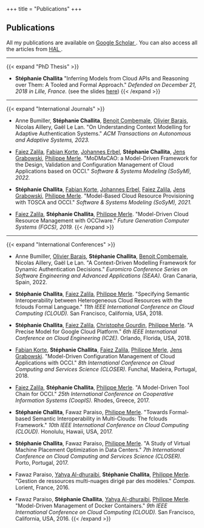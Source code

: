 +++
title = "Publications"
+++

## Publications

All my publications are available on [Google Scholar <i class="ai ai-google-scholar"></i>](https://scholar.google.com/citations?user=DrOTwx4AAAAJ&hl=en).
You can also access all the articles from [HAL <i class="ai ai-hal"></i>](https://hal.archives-ouvertes.fr/search/index/?q=%2A&authIdHal_s=stephaniechallita).

---
								
{{< expand "PhD Thesis" >}}

- **Stéphanie Challita** [<i class="fa fa-paperclip"></i>](https://tel.archives-ouvertes.fr/tel-02016442/file/Challita-Thesis-final.pdf) "Inferring Models from Cloud APIs and Reasoning over Them: A Tooled and Formal Approach."
*Defended on December 21, 2018 in Lille, France.* (see the slides [here](https://www.slideshare.net/StephanieCHALLITA/stphanie-challitas-phd-defense-presentation-127248302))
{{< /expand >}}

---

{{< expand "International Journals" >}}
- Anne Bumiller, **Stéphanie Challita**, [Benoit Combemale](https://people.irisa.fr/Benoit.Combemale/), [Olivier Barais](https://olivier.barais.fr/), Nicolas Aillery, Gaël Le Lan. 
[<i class="fa fa-paperclip"></i>](https://dl.acm.org/doi/pdf/10.1145/3582696) "On Understanding Context Modelling for Adaptive Authentication Systems."
*ACM Transactions on Autonomous and Adaptive Systems, 2023.*

- [Faiez Zalila](https://sites.google.com/site/faiezzalila), [Fabian Korte](https://www.swe.informatik.uni-goettingen.de/staff/fabian-korte), [Johannes Erbel](https://www.swe.informatik.uni-goettingen.de/staff/johannes-martin-erbel), **Stéphanie Challita**, [Jens Grabowski](https://www.swe.informatik.uni-goettingen.de/staff/jens-grabowski), [Philippe Merle](http://chercheurs.lille.inria.fr/~pmerle/index.html). 
[<i class="fa fa-paperclip"></i>](https://hal.science/hal-03927522/document) "MoDMaCAO: a Model-Driven Framework for the Design, Validation and Configuration Management of Cloud Applications based on OCCI."
*Software & Systems Modeling (SoSyM), 2022.*

- **Stéphanie Challita**, [Fabian Korte](https://www.swe.informatik.uni-goettingen.de/staff/fabian-korte), [Johannes Erbel](https://www.swe.informatik.uni-goettingen.de/staff/johannes-martin-erbel), [Faiez Zalila](https://sites.google.com/site/faiezzalila), [Jens Grabowski](https://www.swe.informatik.uni-goettingen.de/staff/jens-grabowski), [Philippe Merle](http://chercheurs.lille.inria.fr/~pmerle/index.html). 
[<i class="fa fa-paperclip"></i>](https://link.springer.com/article/10.1007/s10270-021-00869-y) "Model-Based Cloud Resource Provisioning with TOSCA and OCCI."
*Software & Systems Modeling (SoSyM), 2021.*

- [Faiez Zalila](https://sites.google.com/site/faiezzalila), **Stéphanie Challita**, [Philippe Merle](http://chercheurs.lille.inria.fr/~pmerle/index.html).
[<i class="fa fa-paperclip"></i>](https://hal.inria.fr/hal-02375378/document) "Model-Driven Cloud Resource Management with OCCIware."
*Future Generation Computer Systems (FGCS), 2019.*
{{< /expand >}}

---								
                                    
{{< expand "International Conferences" >}}

- Anne Bumiller, [Olivier Barais](https://olivier.barais.fr/), **Stéphanie Challita**, [Benoit Combemale](https://people.irisa.fr/Benoit.Combemale/), Nicolas Aillery, Gaël Le Lan.
[<i class="fa fa-paperclip"></i>](https://hal.inria.fr/hal-03729080/document) "A Context-Driven Modelling Framework for Dynamic Authentication Decisions."
*Euromicro Conference Series on Software Engineering and Advanced Applications (SEAA).* Gran Canaria, Spain, 2022.

- **Stéphanie Challita**, [Faiez Zalila](https://sites.google.com/site/faiezzalila), [Philippe Merle](http://chercheurs.lille.inria.fr/~pmerle/index.html).
[<i class="fa fa-paperclip"></i>](https://hal.inria.fr/hal-01790629/document) "Specifying Semantic Interoperability between Heterogeneous Cloud Resources with the fclouds Formal Language."
*11th IEEE International Conference on Cloud Computing (CLOUD).* San Francisco, California, USA, 2018.

- **Stéphanie Challita**, [Faiez Zalila](https://sites.google.com/site/faiezzalila), [Christophe Gourdin](https://www.linkedin.com/in/christophe-gourdin-38b80250), [Philippe Merle](http://chercheurs.lille.inria.fr/~pmerle/index.html).
[<i class="fa fa-paperclip"></i>](https://hal.inria.fr/hal-01689659/document) "A Precise Model for Google Cloud Platform."
*6th IEEE International Conference on Cloud Engineering (IC2E).* Orlando, Florida, USA, 2018.

- [Fabian Korte](https://www.swe.informatik.uni-goettingen.de/staff/fabian-korte), **Stéphanie Challita**, [Faiez Zalila](https://sites.google.com/site/faiezzalila), [Philippe Merle](http://chercheurs.lille.inria.fr/~pmerle/index.html), [Jens Grabowski](https://www.swe.informatik.uni-goettingen.de/staff/jens-grabowski).
[<i class="fa fa-paperclip"></i>](https://hal.inria.fr/hal-01678945/document) "Model-Driven Configuration Management of Cloud Applications with OCCI."
*8th International Conference on Cloud Computing and Services Science (CLOSER).* Funchal, Madeira, Portugal, 2018.

- [Faiez Zalila](https://sites.google.com/site/faiezzalila), **Stéphanie Challita**, [Philippe Merle](http://chercheurs.lille.inria.fr/~pmerle/index.html).
[<i class="fa fa-paperclip"></i>](https://hal.inria.fr/hal-01583165/document) "A Model-Driven Tool Chain for OCCI."
*25th International Conference on Cooperative Information Systems (CoopIS).* Rhodes, Greece, 2017.

- **Stéphanie Challita**, Fawaz Paraiso, [Philippe Merle](http://chercheurs.lille.inria.fr/~pmerle/index.html).
[<i class="fa fa-paperclip"></i>](https://hal.inria.fr/hal-01519831/document) "Towards Formal-based Semantic Interoperability in Multi-Clouds: The fclouds Framework."
*10th IEEE International Conference on Cloud Computing (CLOUD).* Honolulu, Hawaii, USA, 2017.

- **Stéphanie Challita**, Fawaz Paraiso, [Philippe Merle](http://chercheurs.lille.inria.fr/~pmerle/index.html).
[<i class="fa fa-paperclip"></i>](https://hal.inria.fr/hal-01481631/document) "A Study of Virtual Machine Placement Optimization in Data Centers."
*7th International Conference on Cloud Computing and Services Science (CLOSER).* Porto, Portugal, 2017. 

- Fawaz Paraiso, [Yahya Al-dhuraibi](https://www.linkedin.com/in/yahya-al-dhuraibi-6a73b3a1/?locale=fr_FR), **Stéphanie Challita**, [Philippe Merle](http://chercheurs.lille.inria.fr/~pmerle/index.html).
[<i class="fa fa-paperclip"></i>](https://inria.hal.science/hal-01534730/file/paper.pdf) "Gestion de ressources multi-nuages dirigé par des modèles."
*Compas.* Lorient, France, 2016.

- Fawaz Paraiso, **Stéphanie Challita**, [Yahya Al-dhuraibi](https://www.linkedin.com/in/yahya-al-dhuraibi-6a73b3a1/?locale=fr_FR), [Philippe Merle](http://chercheurs.lille.inria.fr/~pmerle/index.html).
[<i class="fa fa-paperclip"></i>](https://hal.inria.fr/hal-01314827/document) "Model-Driven Management of Docker Containers."
*9th IEEE International Conference on Cloud Computing (CLOUD).* San Francisco, California, USA, 2016.
{{< /expand >}}